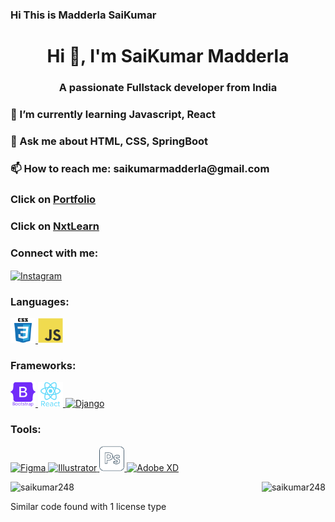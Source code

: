 ### Hi This is Madderla SaiKumar

<!--
**saikumar733/saikumar733** is a ✨ _special_ ✨ repository because its `README.md` (this file) appears on your GitHub profile.

Here are some ideas to get you started:

- 🔭 I’m currently working on ...
- 🌱 I’m currently learning ...
- 👯 I’m looking to collaborate on ...
- 🤔 I’m looking for help with ...
- 💬 Ask me about ...
- 📫 How to reach me: ...
- 😄 Pronouns: ...
- ⚡ Fun fact: ...
-->

<div align="center">
    <h1>Hi 👋, I'm SaiKumar Madderla</h1>
    <h3>A passionate Fullstack developer from India</h3>
</div>

<div>
    <h3>🌱 I’m currently learning Javascript, React</h3>
    <h3>💬 Ask me about HTML, CSS, SpringBoot</h3>
    <h3>📫 How to reach me: saikumarmadderla@gmail.com</h3>
    <h3>Click on <a href="https://saikumar248.github.io/Portfolio/">Portfolio</a></h3>
    <h3>Click on <a href="https://saikumar248.github.io/NxtLearn/">NxtLearn</a></h3>
</div>

<div>
    <h3>Connect with me:</h3>
    <p>
        <a href="https://www.instagram.com/sai_kumar_248" target="_blank">
            <img align="center" src="https://raw.githubusercontent.com/rahuldkjain/github-profile-readme-generator/master/src/images/icons/Social/instagram.svg" alt="Instagram" height="30" width="40" />
        </a>
    </p>
</div>

<div>
    <h3>Languages:</h3>
    <p>
        <a href="https://www.w3schools.com/css/" target="_blank" rel="noreferrer">
            <img src="https://raw.githubusercontent.com/devicons/devicon/master/icons/css3/css3-original-wordmark.svg" alt="CSS3" width="40" height="40"/>
        </a>
        <a href="https://developer.mozilla.org/en-US/docs/Web/JavaScript" target="_blank" rel="noreferrer">
            <img src="https://raw.githubusercontent.com/devicons/devicon/master/icons/javascript/javascript-original.svg" alt="JavaScript" width="40" height="40"/>
        </a>
    </p>
</div>

<div>
    <h3>Frameworks:</h3>
    <p>
        <a href="https://getbootstrap.com" target="_blank" rel="noreferrer">
            <img src="https://raw.githubusercontent.com/devicons/devicon/master/icons/bootstrap/bootstrap-plain-wordmark.svg" alt="Bootstrap" width="40" height="40"/>
        </a>
        <a href="https://reactjs.org/" target="_blank" rel="noreferrer">
            <img src="https://raw.githubusercontent.com/devicons/devicon/master/icons/react/react-original-wordmark.svg" alt="React" width="40" height="40"/>
        </a>
        <a href="https://www.djangoproject.com/" target="_blank" rel="noreferrer">
            <img src="https://static.djangoproject.com/img/logos/django-logo-positive.png" alt="Django" width="70" height="40"/>
        </a>
    </p>
</div>

<div>
    <h3>Tools:</h3>
    <p>
        <a href="https://www.figma.com/" target="_blank" rel="noreferrer">
            <img src="https://www.vectorlogo.zone/logos/figma/figma-icon.svg" alt="Figma" width="40" height="40"/>
        </a>
        <a href="https://www.adobe.com/in/products/illustrator.html" target="_blank" rel="noreferrer">
            <img src="https://www.vectorlogo.zone/logos/adobe_illustrator/adobe_illustrator-icon.svg" alt="Illustrator" width="40" height="40"/>
        </a>
        <a href="https://www.photoshop.com/en" target="_blank" rel="noreferrer">
            <img src="https://raw.githubusercontent.com/devicons/devicon/master/icons/photoshop/photoshop-line.svg" alt="Photoshop" width="40" height="40"/>
        </a>
        <a href="https://www.adobe.com/products/xd.html" target="_blank" rel="noreferrer">
            <img src="https://cdn.worldvectorlogo.com/logos/adobe-xd.svg" alt="Adobe XD" width="40" height="40"/>
        </a>
    </p>
</div>

<div>
    <p><img align="left" src="https://github-readme-stats.vercel.app/api/top-langs?username=saikumar248&show_icons=true&locale=en&layout=compact" alt="saikumar248" /></p>
    <p>&nbsp;<img align="right" src="https://github-readme-stats.vercel.app/api?username=saikumar248&show_icons=true&locale=en" alt="saikumar248" /></p>
</div>

Similar code found with 1 license type
